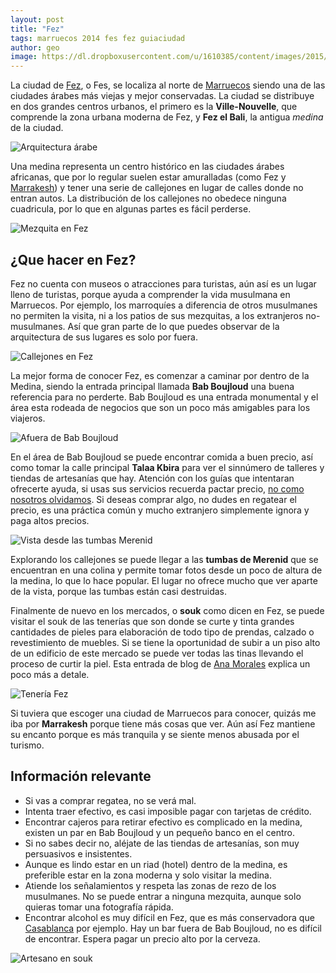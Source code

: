 ```yaml
---
layout: post
title: "Fez"
tags: marruecos 2014 fes fez guiaciudad
author: geo
image: https://dl.dropboxusercontent.com/u/1610385/content/images/2015/04/2014-12-29-14-45-06-1.jpg
---
```

La ciudad de [Fez](/tag/fez), o Fes, se localiza al norte de [Marruecos](/tag/marruecos) siendo una de las ciudades árabes más viejas y mejor conservadas. La ciudad se distribuye en dos grandes centros urbanos, el primero es la **Ville-Nouvelle**, que comprende la zona urbana moderna de Fez, y **Fez el Bali**, la antigua *medina* de la ciudad.

![Arquitectura árabe](https://dl.dropboxusercontent.com/u/1610385/content/images/2015/04/2014-12-29-11-27-16.jpg)

Una medina representa un centro histórico en las ciudades árabes africanas, que por lo regular suelen estar amuralladas (como Fez y [Marrakesh](/tag/marrakesh)) y tener una serie de callejones en lugar de calles donde no entran autos. La distribución de los callejones no obedece ninguna cuadricula, por lo que en algunas partes es fácil perderse.

![Mezquita en Fez](https://dl.dropboxusercontent.com/u/1610385/content/images/2015/04/2014-12-29-11-13-18.jpg)

## ¿Que hacer en Fez?

Fez no cuenta con museos o atracciones para turistas, aún así es un lugar lleno de turistas, porque ayuda a comprender la vida musulmana en Marruecos. Por ejemplo, los marroquíes a diferencia de otros musulmanes no permiten la visita, ni a los patios de sus mezquitas, a los extranjeros no-musulmanes. Así que gran parte de lo que puedes observar de la arquitectura de sus lugares es solo por fuera.

![Callejones en Fez](https://dl.dropboxusercontent.com/u/1610385/content/images/2015/04/2014-12-29-11-23-13.jpg)

La mejor forma de conocer Fez, es comenzar a caminar por dentro de la Medina, siendo la entrada principal llamada **Bab Boujloud** una buena referencia para no perderte. Bab Boujloud es una entrada monumental y el área esta rodeada de negocios que son un poco más amigables para los viajeros.

![Afuera de Bab Boujloud](https://dl.dropboxusercontent.com/u/1610385/content/images/2015/04/2014-12-29-14-45-06.jpg)

En el área de Bab Boujloud se puede encontrar comida a buen precio, así como tomar la calle principal **Talaa Kbira** para ver el sinnúmero de talleres y tiendas de artesanías que hay. Atención con los guías que intentaran ofrecerte ayuda, si usas sus servicios recuerda pactar precio, [no como nosotros olvidamos](/segundo-dia-en-fes/). Si deseas comprar algo, no dudes en regatear el precio, es una práctica común y mucho extranjero simplemente ignora y paga altos precios.

![Vista desde las tumbas Merenid](https://dl.dropboxusercontent.com/u/1610385/content/images/2015/04/2014-12-29-11-18-35.jpg)

Explorando los callejones se puede llegar a las **tumbas de Merenid** que se encuentran en una colina y permite tomar fotos desde un poco de altura de la medina, lo que lo hace popular. El lugar no ofrece mucho que ver aparte de la vista, porque las tumbas están casi destruidas.

Finalmente de nuevo en los mercados, o **souk** como dicen en Fez, se puede visitar el souk de las tenerías que son donde se curte y tinta grandes cantidades de pieles para elaboración de todo tipo de prendas, calzado o revestimiento de muebles. Si se tiene la oportunidad de subir a un piso alto de un edificio de este mercado se puede ver todas las tinas llevando el proceso de curtir la piel. Esta entrada de blog de [Ana Morales](http://www.anamoralesblog.com/el-curtido-tradicional-de-la-piel-en-fez/) explica un poco más a detale.

![Tenería Fez](https://dl.dropboxusercontent.com/u/1610385/content/images/2015/04/2014-12-29-10-14-33.jpg)

Si tuviera que escoger una ciudad de Marruecos para conocer, quizás me iba por **Marrakesh** porque tiene más cosas que ver. Aún así Fez mantiene su encanto porque es más tranquila y se siente menos abusada por el turismo.

## Información relevante

* Si vas a comprar regatea, no se verá mal.
* Intenta traer efectivo, es casi imposible pagar con tarjetas de crédito.
* Encontrar cajeros para retirar efectivo es complicado en la medina, existen un par en Bab Boujloud y un pequeño banco en el centro.
* Si no sabes decir no, aléjate de las tiendas de artesanías, son muy persuasivos e insistentes.
* Aunque es lindo estar en un riad (hotel) dentro de la medina, es preferible estar en la zona moderna y solo visitar la medina.
* Atiende los señalamientos y respeta las zonas de rezo de los musulmanes. No se puede entrar a ninguna mezquita, aunque solo quieras tomar una fotografía rápida.
* Encontrar alcohol es muy difícil en Fez, que es más conservadora que [Casablanca](/tag/casablanca) por ejemplo. Hay un bar fuera de Bab Boujloud, no es difícil de encontrar. Espera pagar un precio alto por la cerveza.

![Artesano en souk](https://dl.dropboxusercontent.com/u/1610385/content/images/2015/04/2014-12-29-10-45-48.jpg)
